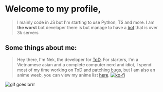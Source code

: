 # Welcome to my profile, 

> I mainly code in JS but I'm starting to use Python, TS and more. I am **the worst** bot developer there is but manage to have a [bot](https://top.gg/bot/752306970467237970) that is over 3k servers

## Some things about me: 

> Hey there, I'm Nek, the developer for [ToD](https://top.gg/bot/752306970467237970). For starters, I'm a Vietnamese asian and a complete computer nerd and idiot, I spend most of my time working on ToD and patching bugs, but I am also an anime weeb, you can view my anime list [here](https://myanimelist.net/animelist/NekWasTaken). [![ko-fi](https://ko-fi.com/img/githubbutton_sm.svg)](https://ko-fi.com/H2H74ID0Y)

![gif goes brrr](https://user-images.githubusercontent.com/68248147/115271383-24829700-a0f2-11eb-90cd-4a73f3fe5544.gif)

